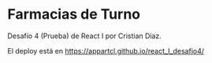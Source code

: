 # Farmacias de Turno

Desafío 4 (Prueba) de React I por Cristian Díaz.

El deploy está en https://appartcl.github.io/react_I_desafio4/
